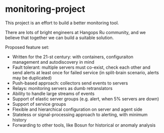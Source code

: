# monitoring-project

This project is an effort to build a better monitoring tool.

There are lots of bright engineers at Hangops Ru community, and we believe that together we can build a suitable solution.

Proposed feature set:

* Written for the 21-st century: with containers, configuraiton management and autodiscovery in mind
* Fault tolerant: multiple servers must co-exist, check each other and send alerts at least once for failed service (in split-brain scenario, alerts may be duplicated)
* Push-based approach: collectors send events to servers
* Relays: monitoring servers as dumb retranslators
* Ability to handle large streams of events
* Support of elastic server groups (e.g. alert, when 5% servers are down)
* Support of service groups
* Flexible and hierarchical configuration on server and agent side
* Stateless or signal-processing approach to alerting, with minimum history
* Forwarding to other tools, like Bosun for historical or anomaly analysis
